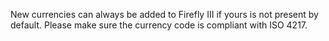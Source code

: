New currencies can always be added to Firefly III if yours is not present by default. Please make sure the currency code is compliant with ISO 4217.

